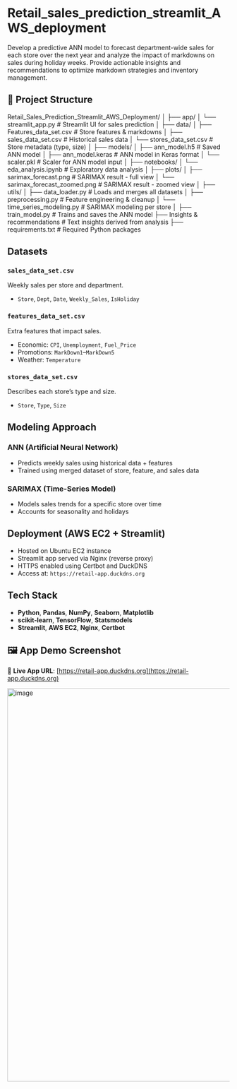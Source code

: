 # Retail_sales_prediction_streamlit_AWS_deployment
Develop a predictive ANN model to forecast department-wide sales for each store over the next year and analyze the impact of markdowns on sales during holiday weeks. Provide actionable insights and recommendations to optimize markdown strategies and inventory management.

## 📁 Project Structure

Retail_Sales_Prediction_Streamlit_AWS_Deployment/
│
├── app/
│ └── streamlit_app.py # Streamlit UI for sales prediction
│
├── data/
│ ├── Features_data_set.csv # Store features & markdowns
│ ├── sales_data_set.csv # Historical sales data
│ └── stores_data_set.csv # Store metadata (type, size)
│
├── models/
│ ├── ann_model.h5 # Saved ANN model
│ ├── ann_model.keras # ANN model in Keras format
│ └── scaler.pkl # Scaler for ANN model input
│
├── notebooks/
│ └── eda_analysis.ipynb # Exploratory data analysis
│
├── plots/
│ ├── sarimax_forecast.png # SARIMAX result - full view
│ └── sarimax_forecast_zoomed.png # SARIMAX result - zoomed view
│
├── utils/
│ ├── data_loader.py # Loads and merges all datasets
│ ├── preprocessing.py # Feature engineering & cleanup
│ └── time_series_modeling.py # SARIMAX modeling per store
│
├── train_model.py # Trains and saves the ANN model
├── Insights & recommendations # Text insights derived from analysis
├── requirements.txt # Required Python packages

## Datasets

### `sales_data_set.csv`
Weekly sales per store and department.  
- `Store`, `Dept`, `Date`, `Weekly_Sales`, `IsHoliday`

### `features_data_set.csv`
Extra features that impact sales.  
- Economic: `CPI`, `Unemployment`, `Fuel_Price`  
- Promotions: `MarkDown1`–`MarkDown5`  
- Weather: `Temperature`

### `stores_data_set.csv`
Describes each store’s type and size.  
- `Store`, `Type`, `Size`

## Modeling Approach

### ANN (Artificial Neural Network)
- Predicts weekly sales using historical data + features
- Trained using merged dataset of store, feature, and sales data

### SARIMAX (Time-Series Model)
- Models sales trends for a specific store over time
- Accounts for seasonality and holidays

## Deployment (AWS EC2 + Streamlit)

- Hosted on Ubuntu EC2 instance
- Streamlit app served via Nginx (reverse proxy)
- HTTPS enabled using Certbot and DuckDNS
- Access at: `https://retail-app.duckdns.org`

## Tech Stack

- **Python**, **Pandas**, **NumPy**, **Seaborn**, **Matplotlib**
- **scikit-learn**, **TensorFlow**, **Statsmodels**
- **Streamlit**, **AWS EC2**, **Nginx**, **Certbot**

## 🖼 App Demo Screenshot

🔗 **Live App URL**: [https://retail-app.duckdns.org](https://retail-app.duckdns.org)


<img width="546" height="891" alt="image" src="https://github.com/user-attachments/assets/aa8bcd3f-7521-4dcb-9e79-580523af9368" />

